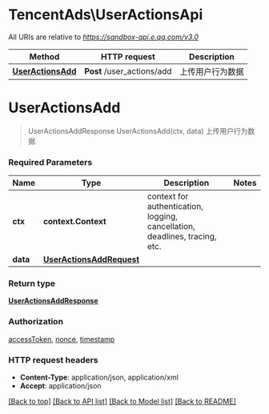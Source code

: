 # TencentAds\UserActionsApi

All URIs are relative to *https://sandbox-api.e.qq.com/v3.0*

Method | HTTP request | Description
------------- | ------------- | -------------
[**UserActionsAdd**](UserActionsApi.md#UserActionsAdd) | **Post** /user_actions/add | 上传用户行为数据


# **UserActionsAdd**
> UserActionsAddResponse UserActionsAdd(ctx, data)
上传用户行为数据

### Required Parameters

Name | Type | Description  | Notes
------------- | ------------- | ------------- | -------------
 **ctx** | **context.Context** | context for authentication, logging, cancellation, deadlines, tracing, etc.
  **data** | [**UserActionsAddRequest**](UserActionsAddRequest.md)|  | 

### Return type

[**UserActionsAddResponse**](UserActionsAddResponse.md)

### Authorization

[accessToken](../README.md#accessToken), [nonce](../README.md#nonce), [timestamp](../README.md#timestamp)

### HTTP request headers

 - **Content-Type**: application/json, application/xml
 - **Accept**: application/json

[[Back to top]](#) [[Back to API list]](../README.md#documentation-for-api-endpoints) [[Back to Model list]](../README.md#documentation-for-models) [[Back to README]](../README.md)

